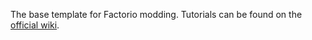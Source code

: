 The base template for Factorio modding. Tutorials can be found on the [official wiki](https://wiki.factorio.com/Tutorial:Modding_tutorial/Gangsir).
